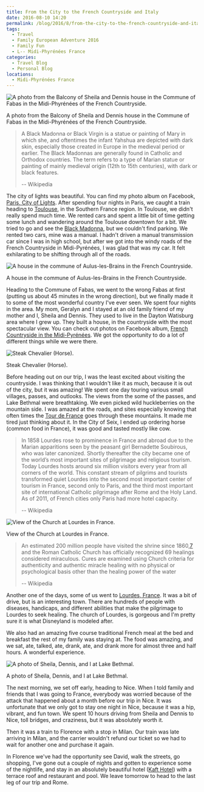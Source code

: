 ```yaml
---
title: From the City to the French Countryside and Italy
date: 2016-08-10 14:20
permalink: /blog/2016/8/from-the-city-to-the-french-countryside-and-italy
tags:
  - Travel
  - Family European Adventure 2016
  - Family Fun
  - L-- Midi-Phyrénées France
categories:
  - Travel Blog
  - Personal Blog
locations:
  - Midi-Phyrénées France
---
```


![A photo from the Balcony of Sheila and Dennis house in the Commune of Fabas in the Midi-Phyrénées of the French Countryside.][5]

   [5]: /assets/media/Balcony-Commune-of-Fabas-in-the-Midi-Phyrénées-French-Countryside.jpeg

A photo from the Balcony of Sheila and Dennis house in the Commune of Fabas in the Midi-Phyrénées of the French Countryside.

> A Black Madonna or Black Virgin is a statue or painting of Mary in which she, and oftentimes the infant Yahshua are depicted with dark skin, especially those created in Europe in the medieval period or earlier. The Black Madonnas are generally found in Catholic and Orthodox countries. The term refers to a type of Marian statue or painting of mainly medieval origin (12th to 15th centuries), with dark or black features.
> 
> -- Wikipedia 

The city of lights was beautiful. You can find my photo album on Facebook, [Paris, City of Lights][6]. After spending four nights in Paris, we caught a train heading to [Toulouse][7], in the Southern France region. In Toulouse, we didn't really spend much time. We rented cars and spent a little bit of time getting some lunch and wandering around the Toulouse downtown for a bit. We tried to go and see the [Black Madonna][8], but we couldn't find parking. We rented two  cars, mine was a manual. I hadn't driven a manual transmission car since I was in high school, but after we got into the windy roads of the French Countryside in Midi-Pyrénées, I was glad that was my car. It felt exhilarating to be shifting through all of the roads.

   [6]: https://www.facebook.com/media/set/?set=a.10100259365182336.1073741840.44504407&type=1&l=61670512fa
   [7]: https://en.wikipedia.org/wiki/Toulouse
   [8]: https://en.wikipedia.org/wiki/Black_Madonna

![A house in the commune of Aulus-les-Brains in the French Countryside.][9]

   [9]: /assets/media/house-aulus-les-brains-france.jpg

A house in the commune of Aulus-les-Brains in the French Countryside.

Heading to the Commune of Fabas, we went to the wrong Fabas at first (putting us about 45 minutes in the wrong direction), but we finally made it to some of the most wonderful country I've ever seen. We spent four nights in the area. My mom, Geralyn and I stayed at an old family friend of my mother and I, Sheila and Dennis. They used to live in the Dayton Watisburg area where I grew up. They built a house, in the countryside with the most spectacular view. You can check out photos on Facebook album, [French Countryside in the Midi-Pyrénées][10]. We got the opportunity to do a lot of different things while we were there.

   [10]: https://www.facebook.com/media/set/?set=a.10100262325235366.1073741841.44504407&type=1&l=6d066c7b40

![Steak Chevalier (Horse).][11]

   [11]: /assets/media/snapchat-steak-chevalier-horse.jpeg

Steak Chevalier (Horse).

Before heading out on our trip, I was the least excited about visiting the countryside. I was thinking that I wouldn't like it as much, because it is out of the city, but it was amazing! We spent one day touring various small villages, passes, and outlooks.  The views from the some of the passes, and Lake Bethmal were breathtaking. We even picked wild huckleberries on the mountain side. I was amazed at the roads, and sites especially knowing that often times the [Tour de France][12] goes through these mountains. It made me tired just thinking about it. In the City of Seix, I ended up ordering horse (common food in France), it was good and tasted mostly like cow.

   [12]: http://www.letour.com/us/

> In 1858 Lourdes rose to prominence in France and abroad due to the Marian apparitions seen by the peasant girl Bernadette Soubirous, who was later canonized. Shortly thereafter the city became one of the world’s most important sites of pilgrimage and religious tourism. Today Lourdes hosts around six million visitors every year from all corners of the world. This constant stream of pilgrims and tourists transformed quiet Lourdes into the second most important center of tourism in France, second only to Paris, and the third most important site of international Catholic pilgrimage after Rome and the Holy Land. As of 2011, of French cities only Paris had more hotel capacity.
> 
> -- Wikipedia

![View of the Church at Lourdes in France.][13]

   [13]: /assets/media/View-of-the-Church-at-Lourdes-in-France.jpeg

View of the Church at Lourdes in France.

> An estimated 200 million people have visited the shrine since 1860,[7] and the Roman Catholic Church has officially recognized 69 healings considered miraculous. Cures are examined using Church criteria for authenticity and authentic miracle healing with no physical or psychological basis other than the healing power of the water
> 
> -- Wikipedia 

Another one of the days, some of us went to [Lourdes, France][14]. It was a bit of drive, but is an interesting town. There are hundreds of people with diseases, handicaps, and different abilities that make the pilgrimage to Lourdes to seek healing. The church of Lourdes, is gorgeous and I'm pretty sure it is what Disneyland is modeled after.

   [14]: https://en.wikipedia.org/wiki/Lourdes

We also had an amazing five course traditional French meal at the bed and breakfast the rest of my family was staying at. The food was amazing, and we sat, ate, talked, ate, drank, ate, and drank more for almost three and half hours. A wonderful experience.

![A photo of Sheila, Dennis, and I at Lake Bethmal.][15]

   [15]: /assets/media/family-friends-lake-bethmal.jpeg

A photo of Sheila, Dennis, and I at Lake Bethmal.

The next morning, we set off early, heading to Nice. When I told family and friends that I was going to France, everybody was worried because of the attack that happened about a month before our trip in Nice. It was unfortunate that we only got to stay one night in Nice, because it was a hip, vibrant, and fun town. We spent 10 hours driving from Sheila and Dennis to Nice, toll bridges, and craziness, but it was absolutely worth it.

Then it was a train to Florence with a stop in Milan. Our train was late arriving in Milan, and the carrier wouldn't refund our ticket so we had to wait for another one and purchase it again.

In Florence we've had the opportunity see David, walk the streets, go shopping, I've gone out a couple of nights and gotten to experience some of the nightlife, and stay in an absolutely beautiful hotel ([Kaft Hotel][16]) with a terrace roof and restaurant and pool. We leave tomorrow to head to the last leg of our trip and Rome.

   [16]: http://www.krafthotel.it
